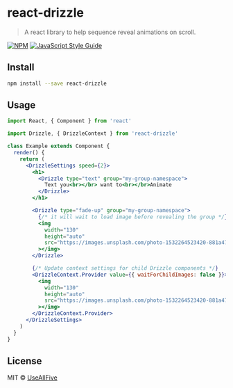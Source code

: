 # react-drizzle

> A react library to help sequence reveal animations on scroll.

[![NPM](https://img.shields.io/npm/v/react-drizzle.svg)](https://www.npmjs.com/package/react-drizzle) [![JavaScript Style Guide](https://img.shields.io/badge/code_style-standard-brightgreen.svg)](https://standardjs.com)

## Install

```bash
npm install --save react-drizzle
```

## Usage

```jsx
import React, { Component } from 'react'

import Drizzle, { DrizzleContext } from 'react-drizzle'

class Example extends Component {
  render() {
    return (
      <DrizzleSettings speed={2}>
        <h1>
          <Drizzle type="text" group="my-group-namespace">
            Text you<br></br> want to<br></br>Animate
          </Drizzle>
        </h1>

        <Drizzle type="fade-up" group="my-group-namespace">
          {/* it will wait to load image before revealing the group */}
          <img
            width="130"
            height="auto"
            src="https://images.unsplash.com/photo-1532264523420-881a47db012d?ixlib=rb-1.2.1&ixid=eyJhcHBfaWQiOjEyMDd9&   auto=format&fit=crop&w=500&q=100"
          ></img>
        </Drizzle>

        {/* Update context settings for child Drizzle components */}
        <DrizzleContext.Provider value={{ waitForChildImages: false }}>
          <img
            width="130"
            height="auto"
            src="https://images.unsplash.com/photo-1532264523420-881a47db012d?ixlib=rb-1.2.1&ixid=eyJhcHBfaWQiOjEyMDd9&   auto=format&fit=crop&w=500&q=100"
          ></img>
        </DrizzleContext.Provider>
      </DrizzleSettings>
    )
  }
}
```

## License

MIT © [UseAllFive](https://github.com/UseAllFive)
